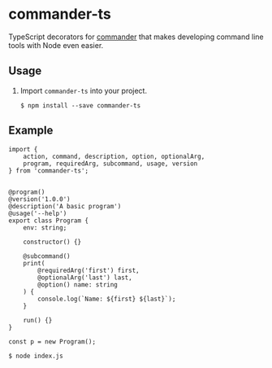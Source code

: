 commander-ts
================================

TypeScript decorators for [commander](https://github.com/tj/commander.js/) that makes developing command line tools with Node even easier.

## Usage
1. Import `commander-ts` into your project.
	```
	$ npm install --save commander-ts
	```

## Example
```
import {
	action, command, description, option, optionalArg,
	program, requiredArg, subcommand, usage, version
} from 'commander-ts';


@program()
@version('1.0.0')
@description('A basic program')
@usage('--help')
export class Program {
	env: string;

	constructor() {}

	@subcommand()
	print(
		@requiredArg('first') first,
		@optionalArg('last') last,
		@option() name: string
	) {
		console.log(`Name: ${first} ${last}`);
	}

	run() {}
}

const p = new Program();
```

```
$ node index.js
